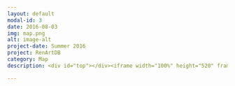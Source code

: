 ```yaml
---
layout: default
modal-id: 3
date: 2016-08-03
img: map.png
alt: image-alt
project-date: Summer 2016
project: RenArtDB
category: Map
description: <div id="top"></div><iframe width="100%" height="520" frameborder="0" src="https://carlocorsato.carto.com/viz/206c5c72-66fb-11e6-8585-0e3ff518bd15/embed_map" allowfullscreen webkitallowfullscreen mozallowfullscreen oallowfullscreen msallowfullscreen></iframe> <br> <br> The Map provides a visual gateway to the <a href="#" target="_blank">data set</a> of RenArtDB. <br> <br> To search information directly on the Map, click on one of the dots and an interactive information box will open. Sources of information and good resolution images can be accessed clicking on Location and Title links respectively. (If using a mobile or tablet, click on  <i class="fa fa-bars" aria-hidden="true" style="color:#001f50"></i>  to view the legend.) <br> <br> Images are not imported in RenArtDB and should be used and credited as indicated by the rights owners in their respective terms and conditions and/or licences. <br><br> The Map has been created with <a href="https://carto.com" target= "_blank">Carto</a> and can be shared, embedded and reused by clicking on the Share Botton <a href="#top"<i class="fa fa-paper-plane" aria-hidden="true"></i></a> <br> <br> We may assist you generating your own maps to visualise and access different version of RenArtDB or different data sets for your own projects. <br> <a href="mailto:carlo.corsato@gmail.com?Subject=Hello%20again" target="_top">Contact us</a>.

---
```

